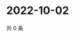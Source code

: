 # 2022-10-02

共 0 条

<!-- BEGIN WEIBO -->
<!-- 最后更新时间 Sun Oct 02 2022 22:07:22 GMT+0800 (China Standard Time) -->

<!-- END WEIBO -->
